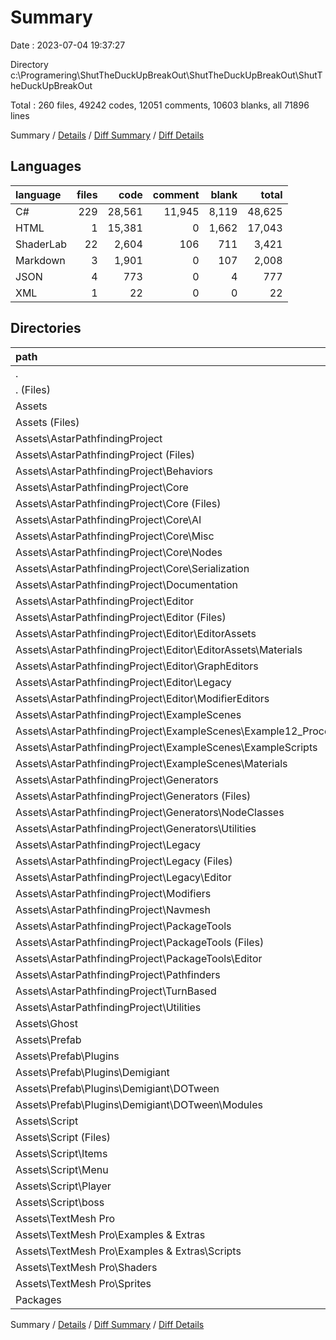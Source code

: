 # Summary

Date : 2023-07-04 19:37:27

Directory c:\\Programering\\ShutTheDuckUpBreakOut\\ShutTheDuckUpBreakOut\\ShutTheDuckUpBreakOut

Total : 260 files,  49242 codes, 12051 comments, 10603 blanks, all 71896 lines

Summary / [Details](details.md) / [Diff Summary](diff.md) / [Diff Details](diff-details.md)

## Languages
| language | files | code | comment | blank | total |
| :--- | ---: | ---: | ---: | ---: | ---: |
| C# | 229 | 28,561 | 11,945 | 8,119 | 48,625 |
| HTML | 1 | 15,381 | 0 | 1,662 | 17,043 |
| ShaderLab | 22 | 2,604 | 106 | 711 | 3,421 |
| Markdown | 3 | 1,901 | 0 | 107 | 2,008 |
| JSON | 4 | 773 | 0 | 4 | 777 |
| XML | 1 | 22 | 0 | 0 | 22 |

## Directories
| path | files | code | comment | blank | total |
| :--- | ---: | ---: | ---: | ---: | ---: |
| . | 260 | 49,242 | 12,051 | 10,603 | 71,896 |
| . (Files) | 1 | 1 | 0 | 0 | 1 |
| Assets | 257 | 48,665 | 12,051 | 10,601 | 71,317 |
| Assets (Files) | 10 | 314 | 9 | 86 | 409 |
| Assets\\AstarPathfindingProject | 142 | 38,855 | 10,507 | 7,691 | 57,053 |
| Assets\\AstarPathfindingProject (Files) | 3 | 1,958 | 0 | 105 | 2,063 |
| Assets\\AstarPathfindingProject\\Behaviors | 2 | 59 | 31 | 29 | 119 |
| Assets\\AstarPathfindingProject\\Core | 49 | 9,578 | 6,090 | 2,725 | 18,393 |
| Assets\\AstarPathfindingProject\\Core (Files) | 8 | 3,346 | 2,868 | 1,020 | 7,234 |
| Assets\\AstarPathfindingProject\\Core\\AI | 8 | 1,191 | 1,352 | 395 | 2,938 |
| Assets\\AstarPathfindingProject\\Core\\Misc | 27 | 3,689 | 1,290 | 961 | 5,940 |
| Assets\\AstarPathfindingProject\\Core\\Nodes | 1 | 330 | 385 | 97 | 812 |
| Assets\\AstarPathfindingProject\\Core\\Serialization | 5 | 1,022 | 195 | 252 | 1,469 |
| Assets\\AstarPathfindingProject\\Documentation | 2 | 15,387 | 0 | 1,664 | 17,051 |
| Assets\\AstarPathfindingProject\\Editor | 21 | 2,997 | 233 | 735 | 3,965 |
| Assets\\AstarPathfindingProject\\Editor (Files) | 10 | 1,940 | 167 | 477 | 2,584 |
| Assets\\AstarPathfindingProject\\Editor\\EditorAssets | 3 | 210 | 24 | 51 | 285 |
| Assets\\AstarPathfindingProject\\Editor\\EditorAssets\\Materials | 3 | 210 | 24 | 51 | 285 |
| Assets\\AstarPathfindingProject\\Editor\\GraphEditors | 4 | 735 | 42 | 190 | 967 |
| Assets\\AstarPathfindingProject\\Editor\\Legacy | 2 | 44 | 0 | 4 | 48 |
| Assets\\AstarPathfindingProject\\Editor\\ModifierEditors | 2 | 68 | 0 | 13 | 81 |
| Assets\\AstarPathfindingProject\\ExampleScenes | 10 | 482 | 147 | 133 | 762 |
| Assets\\AstarPathfindingProject\\ExampleScenes\\Example12_Procedural | 1 | 175 | 52 | 55 | 282 |
| Assets\\AstarPathfindingProject\\ExampleScenes\\ExampleScripts | 7 | 251 | 95 | 62 | 408 |
| Assets\\AstarPathfindingProject\\ExampleScenes\\Materials | 2 | 56 | 0 | 16 | 72 |
| Assets\\AstarPathfindingProject\\Generators | 18 | 4,695 | 2,281 | 1,315 | 8,291 |
| Assets\\AstarPathfindingProject\\Generators (Files) | 6 | 2,725 | 1,638 | 817 | 5,180 |
| Assets\\AstarPathfindingProject\\Generators\\NodeClasses | 4 | 844 | 361 | 254 | 1,459 |
| Assets\\AstarPathfindingProject\\Generators\\Utilities | 8 | 1,126 | 282 | 244 | 1,652 |
| Assets\\AstarPathfindingProject\\Legacy | 6 | 163 | 132 | 67 | 362 |
| Assets\\AstarPathfindingProject\\Legacy (Files) | 2 | 163 | 120 | 59 | 342 |
| Assets\\AstarPathfindingProject\\Legacy\\Editor | 4 | 0 | 12 | 8 | 20 |
| Assets\\AstarPathfindingProject\\Modifiers | 6 | 713 | 352 | 202 | 1,267 |
| Assets\\AstarPathfindingProject\\Navmesh | 2 | 87 | 44 | 20 | 151 |
| Assets\\AstarPathfindingProject\\PackageTools | 6 | 438 | 64 | 100 | 602 |
| Assets\\AstarPathfindingProject\\PackageTools (Files) | 3 | 42 | 13 | 14 | 69 |
| Assets\\AstarPathfindingProject\\PackageTools\\Editor | 3 | 396 | 51 | 86 | 533 |
| Assets\\AstarPathfindingProject\\Pathfinders | 1 | 390 | 259 | 108 | 757 |
| Assets\\AstarPathfindingProject\\TurnBased | 2 | 129 | 79 | 32 | 240 |
| Assets\\AstarPathfindingProject\\Utilities | 14 | 1,779 | 795 | 456 | 3,030 |
| Assets\\Ghost | 2 | 53 | 3 | 8 | 64 |
| Assets\\Prefab | 8 | 1,309 | 555 | 226 | 2,090 |
| Assets\\Prefab\\Plugins | 8 | 1,309 | 555 | 226 | 2,090 |
| Assets\\Prefab\\Plugins\\Demigiant | 8 | 1,309 | 555 | 226 | 2,090 |
| Assets\\Prefab\\Plugins\\Demigiant\\DOTween | 8 | 1,309 | 555 | 226 | 2,090 |
| Assets\\Prefab\\Plugins\\Demigiant\\DOTween\\Modules | 8 | 1,309 | 555 | 226 | 2,090 |
| Assets\\Script | 43 | 2,632 | 133 | 751 | 3,516 |
| Assets\\Script (Files) | 15 | 955 | 58 | 244 | 1,257 |
| Assets\\Script\\Items | 6 | 392 | 25 | 113 | 530 |
| Assets\\Script\\Menu | 6 | 280 | 9 | 95 | 384 |
| Assets\\Script\\Player | 11 | 624 | 31 | 161 | 816 |
| Assets\\Script\\boss | 5 | 381 | 10 | 138 | 529 |
| Assets\\TextMesh Pro | 52 | 5,502 | 844 | 1,839 | 8,185 |
| Assets\\TextMesh Pro\\Examples & Extras | 34 | 3,009 | 762 | 1,193 | 4,964 |
| Assets\\TextMesh Pro\\Examples & Extras\\Scripts | 34 | 3,009 | 762 | 1,193 | 4,964 |
| Assets\\TextMesh Pro\\Shaders | 17 | 2,338 | 82 | 644 | 3,064 |
| Assets\\TextMesh Pro\\Sprites | 1 | 155 | 0 | 2 | 157 |
| Packages | 2 | 576 | 0 | 2 | 578 |

Summary / [Details](details.md) / [Diff Summary](diff.md) / [Diff Details](diff-details.md)